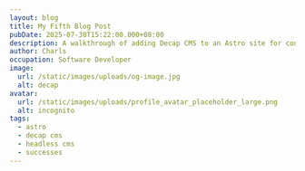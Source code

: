 ```yaml
---
layout: blog
title: My Fifth Blog Post
pubDate: 2025-07-30T15:22:00.000+08:00
description: A walkthrough of adding Decap CMS to an Astro site for content editing via Git without manual markdown handling.
author: Charls
occupation: Software Developer
image:
  url: /static/images/uploads/og-image.jpg
  alt: decap
avatar:
  url: /static/images/uploads/profile_avatar_placeholder_large.png
  alt: incognito
tags:
  - astro
  - decap cms
  - headless cms
  - successes
---
```


